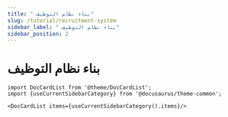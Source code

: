 ```yaml
---
title: " بناء نظام التوظيف"
slug: /tutorial/recruitment-system
sidebar_label: " بناء نظام التوظيف"
sidebar_position: 2
---
```


#  بناء نظام التوظيف

```mdx-code-block
import DocCardList from '@theme/DocCardList';
import {useCurrentSidebarCategory} from '@docusaurus/theme-common';

<DocCardList items={useCurrentSidebarCategory().items}/>
```